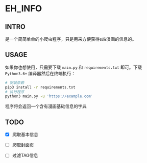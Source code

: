 # EH_INFO

## INTRO

是一个简简单单的小爬虫程序，只是用来方便获得e站漫画的信息的。

## USAGE

如果你也想使用，只需要下载 `main.py` 和 `requirements.txt` 即可。下载 `Python3.6+` 编译器然后在终端执行：

```bash
# 安装依赖
pip3 install -r requirements.txt
# 执行程序
python3 main.py -u 'https://example.com'
```

程序将会返回一个含有漫画基础信息的字典

## TODO

- [x] 爬取基本信息

- [ ] 爬取封面页

- [ ] 过滤TAG信息
